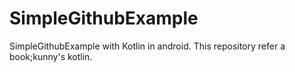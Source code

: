 # SimpleGithubExample
SimpleGithubExample with Kotlin in android. This repository refer a book;kunny's kotlin.
